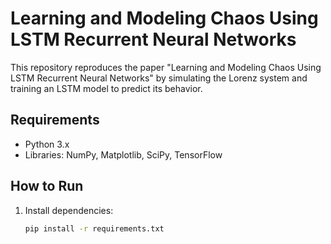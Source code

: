 # Learning and Modeling Chaos Using LSTM Recurrent Neural Networks

This repository reproduces the paper "Learning and Modeling Chaos Using LSTM Recurrent Neural Networks" by simulating the Lorenz system and training an LSTM model to predict its behavior.

## Requirements
- Python 3.x
- Libraries: NumPy, Matplotlib, SciPy, TensorFlow

## How to Run
1. Install dependencies:
   ```bash
   pip install -r requirements.txt
